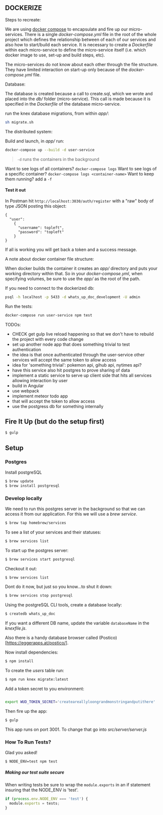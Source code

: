 ## DOCKERIZE

Steps to recreate:

We are using [docker compose](https://docs.docker.com/compose/) to encapsulate and fire up our micro-services. There is a single _docker-compose.yml_ file in the root of the whole project which defines the relationship between of each of our services and also how to start/build each service. It is necessary to create a _Dockerfile_ within each micro-service to define the micro-service itself (i.e. which docker image to use, set-up and build steps, etc).

The micro-services do not know about each other through the file structure. They have limited interaction on start-up only because of the _docker-compose.yml_ file.

Database:

The database is created because a call to create.sql, which we wrote and placed into the _db/_ folder (micro-service). This call is made because it is specified in the _Dockerfile_ of the database micro-service.

run the knex database migrations, from within _app/_:

```sh
sh migrate.sh
```

The distributed system:

Build and launch, in _app/_ run:

```sh
docker-compose up --build -d user-service
```
> `-d` runs the containers in the background

Want to see logs of all containers? `docker-compose logs`
Want to see logs of a specific container? `docker-compose logs <container-name>`
Want to keep them running? add a `-f`

#### Test it out
In Postman hit `http://localhost:3030/auth/register` with a "raw" body of type JSON posting this object:
```
{
  "user":
    {
      "username": topleft",
      "password": "topleft"
    }
}
```

If all is working you will get back a token and a success message.

A note about docker container file structure:

When docker builds the container it creates an _app/_ directory and puts your working directory within that. So in your _docker-compose.yml_, when specifying volumes, be sure to use the _app/_ as the root of the path.

If you need to connect to the dockerized db:

```sh
psql -h localhost -p 5433 -d whats_up_doc_development -U admin
```

Run the tests:

```sh
docker-compose run user-service npm test
```

TODOs:

- CHECK get gulp live reload happening so that we don't have to rebuild the project with every code change
- set up another node app that does something trivial to test authentication
 - the idea is that once authenticated through the user-service other services will accept the same token to allow access
 - idea for 'something trivial': pokemon api, gihub api, nytimes api?
 - have this service also hit postgres to prove sharing of data
- implement a static service to serve up client side that hits all services allowing interaction by user
 - build in Angular
 - use webpack
- implement meteor todo app
 - that will accept the token to allow access
 - use the postgress db for something internally


## Fire It Up (but do the setup first)

```sh
$ gulp
```

## Setup


### Postgres

Install postgreSQL

```sh
$ brew update
$ brew install postgresql
```

### Develop locally

We need to run this postgres server in the background so that we can access it from our application. For this we will use a *brew service*.

```sh
$ brew tap homebrew/services
```

To see a list of your services and their statuses:

```sh
$ brew services list
```

To start up the postgres server:

```sh
$ brew services start postgresql
```

Checkout it out:

```sh
$ brew services list
```

Dont do it now, but just so you know...to shut it down:

```sh
$ brew services stop postgresql
```

Using the postgreSQL CLI tools, create a database locally:

```sh
$ createdb whats_up_doc
```

If you want a different DB name, update the variable `databaseName` in the *knexfile.js*.

Also there is a handy database browser called (Postico)[https://eggerapps.at/postico/].

Now install dependencies:

```sh
$ npm install
```

To create the *users* table run:

```sh
$ npm run knex migrate:latest
```

Add a token secret to you environment:

```sh

export WUD_TOKEN_SECRET='createareallyloongrandmonstringandputithere'
```

Then fire up the app:

```sh
$ gulp
```

This app runs on port 3001. To change that go into _src/server/server.js_

### How To Run Tests?

Glad you asked!

```sh
$ NODE_ENV=test npm test
```
##### Making our test suite secure

When writing tests be sure to wrap the `module.exports` in an if statement insuring that the NODE_ENV is 'test'.

```javascript
if (process.env.NODE_ENV === 'test') {
  module.exports = tests;
}
```
